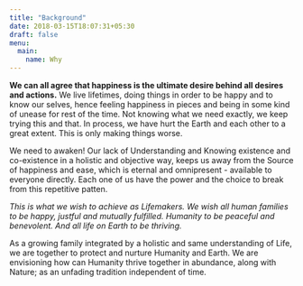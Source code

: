```yaml
---
title: "Background"
date: 2018-03-15T18:07:31+05:30
draft: false 
menu:
  main:
    name: Why
---
```


**We can all agree that happiness is the ultimate desire behind all desires and actions.** We live lifetimes, doing things in order to be happy and to know our selves, hence feeling happiness in pieces and being in some kind of unease for rest of the time. Not knowing what we need exactly, we keep trying this and that. In process, we have hurt the Earth and each other to a great extent. This is only making things worse. 

We need to awaken! Our lack of Understanding and Knowing existence and co-existence in a holistic and objective way, keeps us away from the Source of happiness and ease, which is eternal and omnipresent - available to everyone directly. Each one of us have the power and the choice to break from this repetitive patten. 

*This is what we wish to achieve as Lifemakers. We wish all human families to be happy, justful and mutually fulfilled. Humanity to be peaceful and benevolent. And all life on Earth to be thriving.*

As a growing family integrated by a holistic and same understanding of Life, we are together to protect and nurture Humanity and Earth. We are envisioning how can Humanity thrive together in abundance, along with Nature; as an unfading tradition independent of time.

